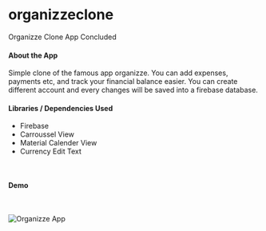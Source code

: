 # organizzeclone
Organizze Clone App Concluded


<h4> About the App </h4>
Simple clone of the famous app organizze. You can add expenses, payments etc, and track your financial balance easier. You can create different account and every changes will be saved into a firebase database.
</br>
<h4> Libraries / Dependencies Used </h4>

- Firebase </br>
- Carroussel View  </br>
- Material Calender View </br>
- Currency Edit Text </br>
</br>
<h4> Demo </h4>
</br>

![Organizze App](demo/20190424_215917.gif)




